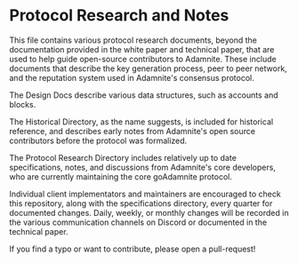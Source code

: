 # Protocol Research and Notes

This file contains various protocol research documents, beyond the documentation provided in the white paper and technical paper, that are used to help guide open-source contributors to Adamnite. These include documents that describe the key generation process, peer to peer network, and the reputation system used in Adamnite's consensus protocol.


The Design Docs describe various data structures, such as accounts and blocks. 

The Historical Directory, as the name suggests, is included for historical reference, and describes early notes from Adamnite's open source contributors before the protocol was formalized. 

The Protocol Research Directory includes relatively up to date specifications, notes, and discussions from Adamnite's core developers, who are currently maintaining the core goAdamnite protocol. 

Individual client implementators and maintainers are encouraged to check this repository, along with the specifications directory, every quarter for documented changes. Daily, weekly, or monthly changes will be recorded in the various communication channels on Discord or documented in the technical paper. 

If you find a typo or want to contribute, please open a pull-request! 
